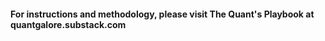 #### For instructions and methodology, please visit The Quant's Playbook at quantgalore.substack.com
